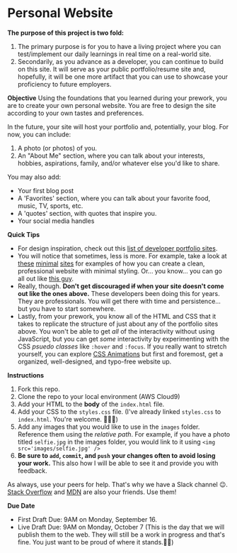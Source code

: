 # Personal Website

**The purpose of this project is two fold:**
1. The primary purpose is for you to have a living project where you can test/implement our daily learnings in real time on a real-world site.
2. Secondarily, as you advance as a developer, you can continue to build on this site. It will serve as your public portfolio/resume site and, hopefully, it will be one more artifact that you can use to showcase your proficiency to future employers.

**Objective**
Using the foundations that you learned during your prework, you are to create your own personal website. You are free to design the site according to your own tastes and preferences.

In the future, your site will host your portfolio and, potentially, your blog. For now, you can include:
1. A photo (or photos) of you.
2. An "About Me" section, where you can talk about your interests, hobbies, aspirations, family, and/or whatever else you'd like to share.

You may also add:
* Your first blog post
* A 'Favorites' section, where you can talk about your favorite food, music, TV, sports, etc.
* A 'quotes' section, with quotes that inspire you.
* Your social media handles

**Quick Tips**
* For design inspiration, check out this [list of developer portfolio sites](https://www.freecodecamp.org/news/15-web-developer-portfolios-to-inspire-you-137fb1743cae/).
* You will notice that sometimes, less is more. For example, take a look at [these](http://www.kathrynmcclintock.com/) [minimal](https://www.danielfischer.com/) [sites](https://benadam.me/) for examples of how you can create a clean, professional website with minimal styling. Or... you know... you can go all out like [this guy](https://jacekjeznach.com).
* Really, though. **Don't get discouraged ~~if~~ when your site doesn't come out like the ones above.** These developers been doing this for years. They are professionals. You will get there with time and persistence... but you have to start somewhere.
* Lastly, from your prework, you know all of the HTML and CSS that it takes to replicate the structure of just about any of the portfolio sites above. You won't be able to get _all_ of the interactivity without using JavaScript, but you can get _some_ interactivity by experimenting with the CSS _psuedo classes_ like `:hover` and `:focus`. If you really want to stretch yourself, you can explore [CSS Animations](https://css-tricks.com/video-screencasts/97-intro-to-css-animations/) but first and foremost, get a organized, well-designed, and typo-free website up.

**Instructions**
1. Fork this repo.
2. Clone the repo to your local environment (AWS Cloud9)
3. Add your HTML to the **body** of the `index.html` file.
4. Add your CSS to the `styles.css` file. (I've already linked `styles.css` to `index.html`. You're welcome. 💁🏿‍♂️)
5. Add any images that you would like to use in the `images` folder. Reference them using the _relative path_. For example, if you have a photo titled `selfie.jpg` in the images folder, you would link to it using `<img src='images/selfie.jpg' />`
6. **Be sure to `add`, `commit`, and `push` your changes often to avoid losing your work.** This also how I will be able to see it and provide you with feedback.

As always, use your peers for help. That's why we have a Slack channel 😉. [Stack Overflow](https://stackoverflow.com/) and [MDN](https://developer.mozilla.org/en-US/docs/Web/CSS) are also your friends. Use them!

**Due Date**
* First Draft Due: 9AM on Monday, September 16.
* Live Draft Due: 9AM on Monday, October 7 (This is the day that we will publish them to the web. They will still be a work in progress and that's fine. You just want to be proud of where it stands.💪🏽)

